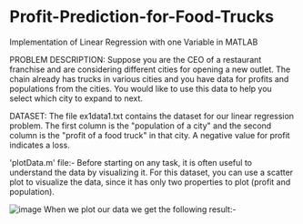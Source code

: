 # Profit-Prediction-for-Food-Trucks
Implementation of Linear Regression with one Variable in MATLAB

PROBLEM DESCRIPTION:
Suppose you are the CEO of a restaurant franchise and are considering different cities for opening a new
outlet. The chain already has trucks in various cities and you have data for
profits and populations from the cities.
You would like to use this data to help you select which city to expand
to next.

DATASET:
The file ex1data1.txt contains the dataset for our linear regression problem. The first column is the "population of a city" and the second column is
the "profit of a food truck" in that city. A negative value for profit indicates a loss.

'plotData.m' file:-
Before starting on any task, it is often useful to understand the data by visualizing it. For this dataset, you can use a scatter plot to visualize the
data, since it has only two properties to plot (profit and population).

![image](https://user-images.githubusercontent.com/68648171/122887028-1b19e300-d35e-11eb-8634-1db4465564b3.png)
When we plot our data we get the following result:-


